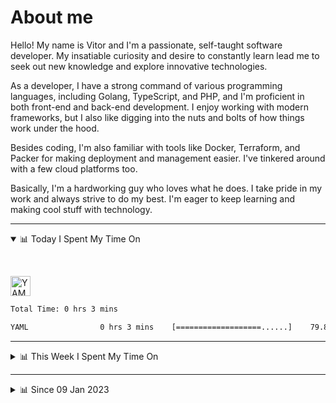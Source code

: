 # About me

Hello! My name is Vitor and I'm a passionate, self-taught software developer. My insatiable curiosity and desire to constantly learn lead me to seek out new knowledge and explore innovative technologies.

As a developer, I have a strong command of various programming languages, including Golang, TypeScript, and PHP, and I'm proficient in both front-end and back-end development. I enjoy working with modern frameworks, but I also like digging into the nuts and bolts of how things work under the hood.

Besides coding, I'm also familiar with tools like Docker, Terraform, and Packer for making deployment and management easier. I've tinkered around with a few cloud platforms too.

Basically, I'm a hardworking guy who loves what he does. I take pride in my work and always strive to do my best. I'm eager to keep learning and making cool stuff with technology.

---

<!-- ## 📊 Today I Spent My Time On -->

<details open>
<summary>📊 Today I Spent My Time On</summary>

&nbsp;

<!--DEVTIMER:TODAY:START-->
<img align="center" width="32px" src="https://cdn.simpleicons.org/yaml/fff" alt="YAML" />&nbsp;&nbsp;&nbsp;

```txt
Total Time: 0 hrs 3 mins

YAML                0 hrs 3 mins    [===================......]    79.80 %
```

<!--DEVTIMER:TODAY:END-->

</details>

---
<details>
<summary>📊 This Week I Spent My Time On</summary>

&nbsp;

<!--DEVTIMER:WEEK:START-->
<img align="center" width="32px" src="https://cdn.simpleicons.org/vuedotjs/4FC08D" alt="Vue" />&nbsp;&nbsp;&nbsp;<img align="center" width="32px" src="https://cdn.simpleicons.org/carrd/fff" alt="JSON" />&nbsp;&nbsp;&nbsp;<img align="center" width="32px" src="https://cdn.simpleicons.org/typescript/3178C6" alt="TypeScript" />&nbsp;&nbsp;&nbsp;<img align="center" width="32px" src="https://cdn.simpleicons.org/python/3776AB" alt="Python" />&nbsp;&nbsp;&nbsp;<img align="center" width="32px" src="https://cdn.simpleicons.org/yaml/fff" alt="YAML" />&nbsp;&nbsp;&nbsp;

```txt
Total Time: 18 hrs 51 mins

Vue                 10 hrs 6 mins   [=============............]    53.59 %
JSON                4 hrs 36 mins   [======...................]    24.38 %
TypeScript          3 hrs 51 mins   [=====....................]    20.44 %
Python              0 hrs 10 mins   [.........................]    0.84 %
YAML                0 hrs 4 mins    [.........................]    0.33 %
SCSS                0 hrs 2 mins    [.........................]    0.18 %
```

<!--DEVTIMER:WEEK:END-->
</details>

---


<details>
<summary>📊 Since 09 Jan 2023</summary>

&nbsp;

<!--DEVTIMER::START-->
<img align="center" width="32px" src="https://cdn.simpleicons.org/typescript/3178C6" alt="TypeScript" />&nbsp;&nbsp;&nbsp;<img align="center" width="32px" src="https://cdn.simpleicons.org/vuedotjs/4FC08D" alt="Vue" />&nbsp;&nbsp;&nbsp;<img align="center" width="32px" src="https://cdn.simpleicons.org/go/00ADD8" alt="Go" />&nbsp;&nbsp;&nbsp;<img align="center" width="32px" src="https://cdn.simpleicons.org/carrd/fff" alt="JSON" />&nbsp;&nbsp;&nbsp;<img align="center" width="32px" src="https://cdn.simpleicons.org/python/3776AB" alt="Python" />&nbsp;&nbsp;&nbsp;<img align="center" width="32px" src="https://cdn.simpleicons.org/gnubash/fff" alt="Bash" />&nbsp;&nbsp;&nbsp;<img align="center" width="32px" src="https://cdn.simpleicons.org/yaml/fff" alt="YAML" />&nbsp;&nbsp;&nbsp;<img align="center" width="32px" src="https://cdn.simpleicons.org/javascript/F7DF1E" alt="JavaScript" />&nbsp;&nbsp;&nbsp;<img align="center" width="32px" src="https://cdn.simpleicons.org/html5/E34F26" alt="HTML" />&nbsp;&nbsp;&nbsp;<img align="center" width="32px" src="https://cdn.simpleicons.org/css3/1572B6" alt="CSS" />&nbsp;&nbsp;&nbsp;<img align="center" width="32px" src="https://cdn.simpleicons.org/academia/fff" alt="Text" />&nbsp;&nbsp;&nbsp;<img align="center" width="32px" src="https://cdn.simpleicons.org/php/777BB4" alt="PHP" />&nbsp;&nbsp;&nbsp;

```txt
Total Time: 139 hrs 4 mins

TypeScript          60 hrs 19 mins  [==========...............]    43.38 %
Vue                 19 hrs 56 mins  [===......................]    14.33 %
Go                  16 hrs 54 mins  [===......................]    12.15 %
JSON                11 hrs 3 mins   [=........................]    7.94 %
Python              9 hrs 11 mins   [=........................]    6.60 %
Bash                6 hrs 1 mins    [=........................]    4.33 %
YAML                4 hrs 20 mins   [.........................]    3.11 %
JavaScript          4 hrs 7 mins    [.........................]    2.97 %
SCSS                2 hrs 5 mins    [.........................]    1.50 %
SQL                 1 hrs 10 mins   [.........................]    0.84 %
Docker              0 hrs 48 mins   [.........................]    0.58 %
HTML                0 hrs 16 mins   [.........................]    0.19 %
XML                 0 hrs 14 mins   [.........................]    0.17 %
CSS                 0 hrs 11 mins   [.........................]    0.13 %
Text                0 hrs 9 mins    [.........................]    0.11 %
PHP                 0 hrs 7 mins    [.........................]    0.08 %
Nginx configuration file 0 hrs 2 mins    [.........................]    0.03 %
```

<!--DEVTIMER::END-->

</details>
